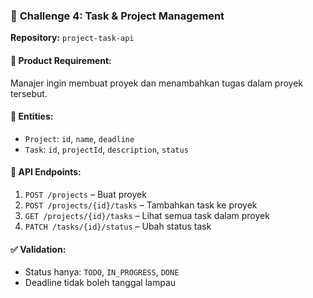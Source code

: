### 🧩 **Challenge 4: Task & Project Management**

**Repository:** `project-task-api`

#### 📌 Product Requirement:

Manajer ingin membuat proyek dan menambahkan tugas dalam proyek tersebut.

#### 🧠 Entities:

- `Project`: `id`, `name`, `deadline`
- `Task`: `id`, `projectId`, `description`, `status`

#### 🔗 API Endpoints:

1. `POST /projects` – Buat proyek
2. `POST /projects/{id}/tasks` – Tambahkan task ke proyek
3. `GET /projects/{id}/tasks` – Lihat semua task dalam proyek
4. `PATCH /tasks/{id}/status` – Ubah status task

#### ✅ Validation:

- Status hanya: `TODO`, `IN_PROGRESS`, `DONE`
- Deadline tidak boleh tanggal lampau
